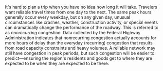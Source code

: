 It's hard to plan a trip when you have no idea how long it will take. Travelers want reliable travel times from one day to the next. The same peak hours generally occur every weekday, but on any given day, unusual circumstances like crashes, weather, construction activity, or special events can dramatically change the performance of the roadway. This is referred to as _nonrecurring_ congestion. Data collected by the Federal Highway Administration indicates that nonrecurring congestion actually accounts for more hours of delay than the everyday (recurring) congestion that results from road capacity constraints and heavy volumes. A reliable network may still have congestion in peak periods, but such congestion will be easier to predict—ensuring the region's residents and goods get to where they are expected to be when they are expected to be there.